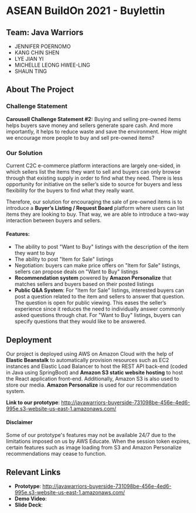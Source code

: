 # ASEAN BuildOn 2021 - Buylettin

## Team: Java Warriors
- JENNIFER POERNOMO
- KANG CHIN SHEN
- LYE JIAN YI
- MICHELLE LEONG HWEE-LING
- SHAUN TING

## About The Project 

### Challenge Statement
**Carousell Challenge Statement #2:** Buying and selling pre-owned items helps buyers save money and sellers generate spare cash. And more importantly, it helps to reduce waste and save the environment. How might we encourage more people to buy and sell pre-owned items?

### Our Solution
Current C2C e-commerce platform interactions are largely one-sided, in which sellers list the items they want to sell and buyers can only browse through that existing supply in order to find what they need. There is less opportunity for initiative on the seller’s side to source for buyers and less flexibility for the buyers to find what they really want.

Therefore, our solution for encouraging the sale of pre-owned items is to introduce a **Buyer’s Listing / Request Board** platform where users can list items they are looking to buy. That way, we are able to introduce a two-way interaction between buyers and sellers.

#### Features:
- The ability to post "Want to Buy" listings with the description of the item they want to buy
- The ability to post "Item for Sale" listings
- Negotiation: buyers can make price offers on "Item for Sale" listings, sellers can propose deals on "Want to Buy" listings
- **Recommendation system** powered by **Amazon Personalize** that matches sellers and buyers based on their posted listings
- **Public Q&A System**: For "Item for Sale" listings, interested buyers can post a question related to the item and sellers to answer that question. The question is open for public viewing. This eases the seller’s experience since it reduces the need to individually answer commonly asked questions through chat. For "Want to Buy" listings, buyers can specify questions that they would like to be answered.

## Deployment

Our project is deployed using AWS on Amazon Cloud with the help of **Elastic Beanstalk** to automatically provision resources such as EC2 instances and Elastic Load Balancer to host the REST API back-end (coded in Java using SpringBoot) and **Amazon S3 static website hosting** to host the React application front-end. Additionally, Amazon S3 is also used to store our media. **Amazon Personalize** is used for our recommendation system.

**Link to our prototype**: http://javawarriors-buyerside-731098be-456e-4ed6-995e.s3-website-us-east-1.amazonaws.com/

#### Disclaimer
Some of our prototype's features may not be available 24/7 due to the limitations imposed on us by AWS Educate. When the session token expires, certain features such as image loading from S3 and Amazon Personalize recommendations may cease to function.

## Relevant Links
- **Prototype**: http://javawarriors-buyerside-731098be-456e-4ed6-995e.s3-website-us-east-1.amazonaws.com/
- **Demo Video**:
- **Slide Deck**:
